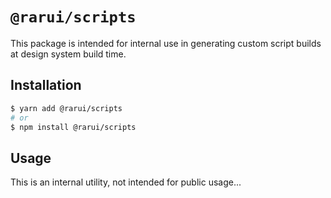 # `@rarui/scripts`

This package is intended for internal use in generating custom script builds at design system build time.

## Installation

```sh
$ yarn add @rarui/scripts
# or
$ npm install @rarui/scripts
```

## Usage

This is an internal utility, not intended for public usage...
